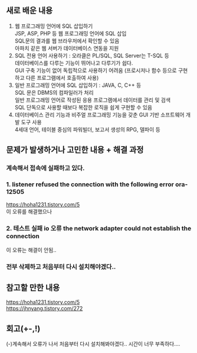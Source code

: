 ## 새로 배운 내용    
1. 웹 프로그래밍 언어에 SQL 삽입하기  
JSP, ASP, PHP 등 웹 프로그래밍 언어에 SQL 삽입  
SQL문의 결과를 웹 브라우저에서 확인할 수 있음  
아파치 같은 웹 서버가 데이터베이스 연동을 지원  
2. SQL 전용 언어 사용하기 : 오라클은 PL/SQL, SQL Server는 T-SQL 등  
데이터베이스를 다루는 기능이 뛰어나고 다루기가 쉽다.   
GUI 구축 기능이 없어 독립적으로 사용하기 어려움 (프로시저나 함수 등으로 구현하고 다른 프로그램에서 호출하여 사용)  
3. 일반 프로그래밍 언어에 SQL 삽입하기 : JAVA, C, C++ 등  
SQL 문은 DBMS의 컴파일러가 처리  
일반 프로그래밍 언어로 작성된 응용 프로그램에서 데이터를 관리 및 검색  
SQL 단독으로 사용할 때보다 복잡한 로직을 쉽게 구현할 수 있음  
4. 데이터베이스 관리 기능과 비주얼 프로그래밍 기능을 갖춘 GUI 기반 소프트웨어 개발 도구 사용  
4세대 언어, 테이블 중심의 파워빌더, 보고서 생성의 RPG, 델파이 등

## 문제가 발생하거나 고민한 내용 + 해결 과정    
### 계속해서 접속에 실패하고 있다.
### 1. listener refused the connection with the following error ora-12505  
https://hoha1231.tistory.com/5  
이 오류를 해결했으나
### 2. 테스트 실패 io 오류 the network adapter could not establish the connection  
이 오류는 해결이 안됨..  
### 전부 삭제하고 처음부터 다시 설치해야겠다..  


## 참고할 만한 내용   
https://hoha1231.tistory.com/5  
https://jhnyang.tistory.com/272

## 회고(+-,!)
(-)계속해서 오류가 나서 처음부터 다시 설치해봐야겠다..  시간이 너무  부족하다....
